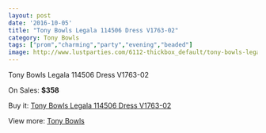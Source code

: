 ```yaml
---
layout: post
date: '2016-10-05'
title: "Tony Bowls Legala 114506 Dress V1763-02"
category: Tony Bowls
tags: ["prom","charming","party","evening","beaded"]
image: http://www.lustparties.com/6112-thickbox_default/tony-bowls-legala-114506-dress-v1763-02.jpg
---
```

Tony Bowls Legala 114506 Dress V1763-02

On Sales: **$358**
<a href="https://www.lustparties.com/en/tony-bowls/2081-tony-bowls-legala-114506-dress-v1763-02.html"><amp-img layout="responsive" width="600" height="600" src="//www.lustparties.com/6112-thickbox_default/tony-bowls-legala-114506-dress-v1763-02.jpg" alt="Tony Bowls Legala 114506 Dress V1763-02 0" /></a>
<a href="https://www.lustparties.com/en/tony-bowls/2081-tony-bowls-legala-114506-dress-v1763-02.html"><amp-img layout="responsive" width="600" height="600" src="//www.lustparties.com/6113-thickbox_default/tony-bowls-legala-114506-dress-v1763-02.jpg" alt="Tony Bowls Legala 114506 Dress V1763-02 1" /></a>

Buy it: [Tony Bowls Legala 114506 Dress V1763-02](https://www.lustparties.com/en/tony-bowls/2081-tony-bowls-legala-114506-dress-v1763-02.html "Tony Bowls Legala 114506 Dress V1763-02")

View more: [Tony Bowls](https://www.lustparties.com/en/5-tony-bowls "Tony Bowls")